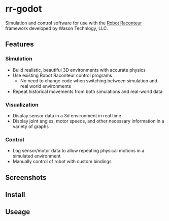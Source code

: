 # rr-godot
Simulation and control software for use with the [Robot Raconteur](https://robotraconteur.com/) framework developed by Wason Technlogy, LLC.

## Features

### Simulation
* Build realistic, beautiful 3D environments with accurate physics
* Use existing Robot Raconteur control programs
  * No need to change code when switching between simulation and real world environments
* Repeat historical movements from both simulations and real-world data

### Visualization
* Display sensor data in a 3d environment in real time
* Display joint angles, motor speeds, and other necessary information in a variety of graphs

### Control
* Log sensor/motor data to allow repeating physical motions in a simulated environment
* Manually control of robot with custom bindings

## Screenshots
## Install
## Useage
